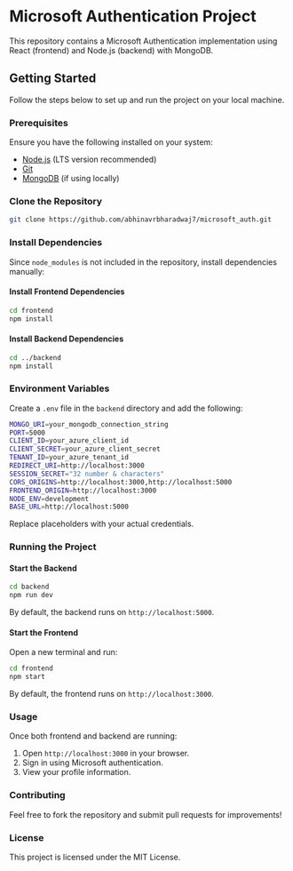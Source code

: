 # Microsoft Authentication Project

This repository contains a Microsoft Authentication implementation using React (frontend) and Node.js (backend) with MongoDB.

## Getting Started

Follow the steps below to set up and run the project on your local machine.

### Prerequisites

Ensure you have the following installed on your system:
- [Node.js](https://nodejs.org/) (LTS version recommended)
- [Git](https://git-scm.com/)
- [MongoDB](https://www.mongodb.com/try/download/community) (if using locally)

### Clone the Repository

```sh
git clone https://github.com/abhinavrbharadwaj7/microsoft_auth.git

```

### Install Dependencies

Since `node_modules` is not included in the repository, install dependencies manually:

#### Install Frontend Dependencies

```sh
cd frontend
npm install
```

#### Install Backend Dependencies

```sh
cd ../backend
npm install
```

### Environment Variables

Create a `.env` file in the `backend` directory and add the following:

```sh
MONGO_URI=your_mongodb_connection_string
PORT=5000
CLIENT_ID=your_azure_client_id
CLIENT_SECRET=your_azure_client_secret
TENANT_ID=your_azure_tenant_id
REDIRECT_URI=http://localhost:3000
SESSION_SECRET="32 number & characters"
CORS_ORIGINS=http://localhost:3000,http://localhost:5000
FRONTEND_ORIGIN=http://localhost:3000
NODE_ENV=development
BASE_URL=http://localhost:5000
```

Replace placeholders with your actual credentials.

### Running the Project

#### Start the Backend

```sh
cd backend
npm run dev
```

By default, the backend runs on `http://localhost:5000`.

#### Start the Frontend

Open a new terminal and run:

```sh
cd frontend
npm start
```

By default, the frontend runs on `http://localhost:3000`.

### Usage

Once both frontend and backend are running:
1. Open `http://localhost:3000` in your browser.
2. Sign in using Microsoft authentication.
3. View your profile information.

### Contributing

Feel free to fork the repository and submit pull requests for improvements!

### License

This project is licensed under the MIT License.
